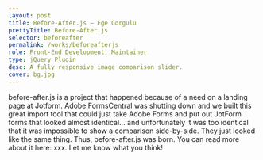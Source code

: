 ```yaml
---
layout: post
title: Before-After.js — Ege Gorgulu
prettyTitle: Before-After.js
selector: beforeafter
permalink: /works/beforeafterjs
role: Front-End Development, Maintainer
type: jQuery Plugin
desc: A fully responsive image comparison slider.
cover: bg.jpg
---
```


before-after.js is a project that happened because of a need on a landing page at Jotform. Adobe FormsCentral was shutting down and we built this great import tool that could just take Adobe Forms and put out JotForm forms that looked almost identical… and unfortunately it was too identical that it was impossible to show a comparison side-by-side. They just looked like the same thing. Thus, before-after.js was born. You can read more about it here: xxx. Let me know what you think!